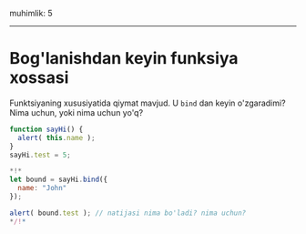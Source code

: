 muhimlik: 5

---

# Bog'lanishdan keyin funksiya xossasi

Funktsiyaning xususiyatida qiymat mavjud. U `bind` dan keyin o'zgaradimi? Nima uchun, yoki nima uchun yo'q?

```js run
function sayHi() {
  alert( this.name );
}
sayHi.test = 5;

*!*
let bound = sayHi.bind({
  name: "John"
});

alert( bound.test ); // natijasi nima bo'ladi? nima uchun?
*/!*
```

